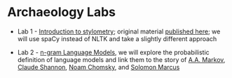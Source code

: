# Archaeology Labs

- Lab 1 - [Introduction to stylometry](https://github.com/senisioi/archaeology/blob/main/labs/L1.md); original material [published here](https://doi.org/10.46430/phen0078); we will use spaCy instead of NLTK and take a slightly different approach

- Lab 2 - [n-gram Language Models](https://github.com/senisioi/archaeology/blob/main/labs/L2.md), we will explore the probabilistic definition of language models and link them to the story of [A.A. Markov](https://www.americanscientist.org/article/first-links-in-the-markov-chain), [Claude Shannon](https://www.princeton.edu/~wbialek/rome/refs/shannon_51.pdf), [Noam Chomsky](https://chomsky.info/wp-content/uploads/195609-.pdf), and [Solomon Marcus](http://dspace.bcu-iasi.ro/handle/123456789/2760)

